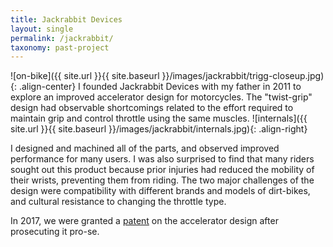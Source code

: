 ```yaml
---
title: Jackrabbit Devices
layout: single
permalink: /jackrabbit/
taxonomy: past-project
---
```


![on-bike]({{ site.url }}{{ site.baseurl }}/images/jackrabbit/trigg-closeup.jpg){: .align-center}
I founded Jackrabbit Devices with my father in 2011 to explore an improved accelerator design for motorcycles.  The "twist-grip" design had observable shortcomings related to the effort required to maintain grip and control throttle using the same muscles. 
![internals]({{ site.url }}{{ site.baseurl }}/images/jackrabbit/internals.jpg){: .align-right}

I designed and machined all of the parts, and observed improved performance for many users.  I was also surprised to find that many riders sought out this product because prior injuries had reduced the mobility of their wrists, preventing them from riding.  The two major challenges of the design were compatibility with different brands and models of dirt-bikes, and cultural resistance to changing the throttle type.  

In 2017, we were granted a [patent](https://patents.google.com/patent/US9746872B2/en?oq=US9746872B2) on the accelerator design after prosecuting it pro-se. 